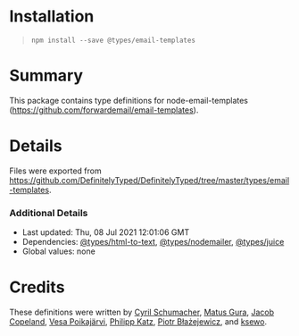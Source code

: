 # Installation
> `npm install --save @types/email-templates`

# Summary
This package contains type definitions for node-email-templates (https://github.com/forwardemail/email-templates).

# Details
Files were exported from https://github.com/DefinitelyTyped/DefinitelyTyped/tree/master/types/email-templates.

### Additional Details
 * Last updated: Thu, 08 Jul 2021 12:01:06 GMT
 * Dependencies: [@types/html-to-text](https://npmjs.com/package/@types/html-to-text), [@types/nodemailer](https://npmjs.com/package/@types/nodemailer), [@types/juice](https://npmjs.com/package/@types/juice)
 * Global values: none

# Credits
These definitions were written by [Cyril Schumacher](https://github.com/cyrilschumacher), [Matus Gura](https://github.com/gurisko), [Jacob Copeland](https://github.com/blankstar85), [Vesa Poikajärvi](https://github.com/vesse), [Philipp Katz](https://github.com/qqilihq), [Piotr Błażejewicz](https://github.com/peterblazejewicz), and [ksewo](https://github.com/ksewo).

